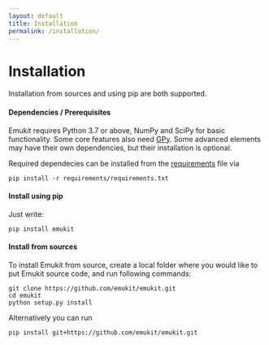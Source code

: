 ```yaml
---
layout: default
title: Installation
permalink: /installation/
---
```


<h1>Installation</h1>

Installation from sources and using pip are both supported.

#### Dependencies / Prerequisites
Emukit requires Python 3.7 or above, NumPy and SciPy for basic functionality. Some core features also need [GPy](https://sheffieldml.github.io/GPy/). Some advanced elements may have their own dependencies, but their installation is optional.

Required dependecies can be installed from the [requirements](https://github.com/emukit/emukit/blob/main/requirements/requirements.txt) file via 

```
pip install -r requirements/requirements.txt
```

#### Install using pip 
Just write:

```
pip install emukit
```


#### Install from sources
To install Emukit from source, create a local folder where you would like to put Emukit source code, and run following commands:

```
git clone https://github.com/emukit/emukit.git
cd emukit
python setup.py install
```

Alternatively you can run

```
pip install git+https://github.com/emukit/emukit.git
```

